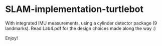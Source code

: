 # SLAM-implementation-turtlebot
With integrated IMU measurements, using a cylinder detector package (9 landmarks).
Read Lab4.pdf for the design choices made along the way :)

Enjoy!

